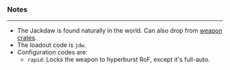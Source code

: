 ### Notes
---
- The Jackdaw is found naturally in the world. Can also drop from [weapon crates](https://gitlab.com/accensi/hd-addons/weapon-crate).
- The loadout code is `jdw`.
- Configuration codes are:
	- `rapid`: Locks the weapon to hyperburst RoF, except it's full-auto.
